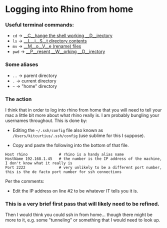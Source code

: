 # Logging into Rhino from home

### Useful terminal commands:
- `cd` -> [__C__hange the shell working __D__irectory](http://linuxcommand.org/lc3_man_pages/cdh.html)
- `ls` -> [__L__i__S__t directory contents](http://linux.die.net/man/1/ls)
- `mv` -> [__M__o__V__e (rename) files](http://linux.die.net/man/1/mv)
- `pwd` -> [__P__resent __W__orking __D__irectory](http://linux.die.net/man/1/pwd)

### Some aliases
- `..` -> parent directory
- `.` -> current directory
- `~` -> "home" directory

### The action

I think that in order to log into rhino from home that you will need to tell your mac a little bit more about what rhino really is. I am probably bungling your usernames throughout. This is done by:

- Editing the `~/.ssh/config` file also known as `/Users/kitcurtius/.ssh/config` (use sublime for this I suppose).

- Copy and paste the following into the bottom of that file. 

```
Host rhino              # rhino is a handy alias name 
HostName 192.168.1.45   # the number is the IP address of the machine, I don't know what it really is  
Port 2222               # very unlikely to be a different port number, this is the de facto port number for ssh connections 
```

Per the comments:
  - Edit the IP address on line #2 to be whatever IT tells you it is.

### This is a very brief first pass that will likely need to be refined.
Then I would think you could ssh in from home... though there might be more to it, e.g. some "tunneling" or something that I would need to look up.